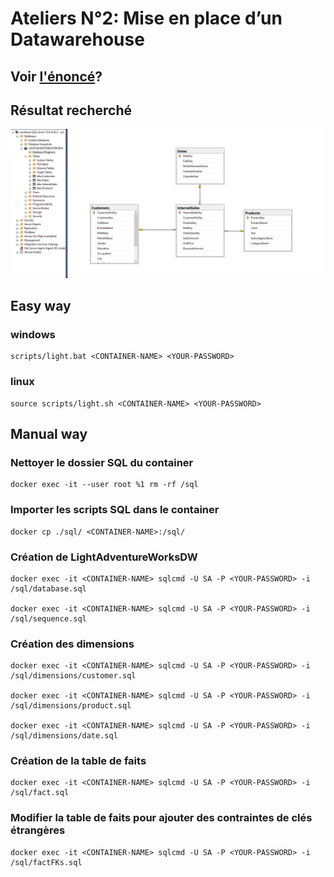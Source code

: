 # Ateliers N°2: Mise en place d’un Datawarehouse

## Voir [l'énoncé](https://github.com/Ignema/MSSQL-DTW-TP/blob/master/main/Atelier%202/Atelier2_CreateDW.pdf)?

## Résultat recherché

![Result](https://raw.githubusercontent.com/Ignema/MSSQL-DTW-TP/master/main/Atelier%202/res/Result.png)

## Easy way

### windows

    scripts/light.bat <CONTAINER-NAME> <YOUR-PASSWORD>

### linux

    source scripts/light.sh <CONTAINER-NAME> <YOUR-PASSWORD>

## Manual way

### Nettoyer le dossier SQL du container

    docker exec -it --user root %1 rm -rf /sql

### Importer les scripts SQL dans le container

    docker cp ./sql/ <CONTAINER-NAME>:/sql/

### Création de LightAdventureWorksDW

    docker exec -it <CONTAINER-NAME> sqlcmd -U SA -P <YOUR-PASSWORD> -i /sql/database.sql

    docker exec -it <CONTAINER-NAME> sqlcmd -U SA -P <YOUR-PASSWORD> -i /sql/sequence.sql

### Création des dimensions

    docker exec -it <CONTAINER-NAME> sqlcmd -U SA -P <YOUR-PASSWORD> -i /sql/dimensions/customer.sql

    docker exec -it <CONTAINER-NAME> sqlcmd -U SA -P <YOUR-PASSWORD> -i /sql/dimensions/product.sql

    docker exec -it <CONTAINER-NAME> sqlcmd -U SA -P <YOUR-PASSWORD> -i /sql/dimensions/date.sql

### Création de la table de faits

    docker exec -it <CONTAINER-NAME> sqlcmd -U SA -P <YOUR-PASSWORD> -i /sql/fact.sql

### Modifier la table de faits pour ajouter des contraintes de clés étrangères 

    docker exec -it <CONTAINER-NAME> sqlcmd -U SA -P <YOUR-PASSWORD> -i /sql/factFKs.sql  



